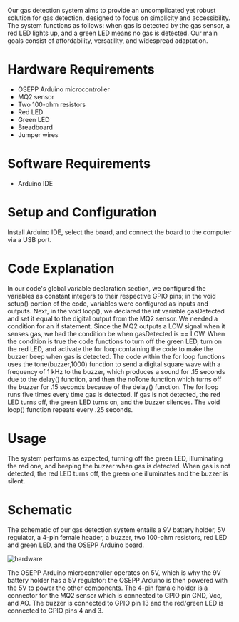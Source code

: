 Our gas detection system aims to provide an uncomplicated yet robust solution for gas detection, designed to focus on simplicity and accessibility. The system functions as follows: when gas is detected by the gas sensor, a red LED lights up, and a green LED means no gas is detected. Our main goals consist of affordability, versatility, and widespread adaptation.

# Hardware Requirements

* OSEPP Arduino microcontroller
* MQ2 sensor
* Two 100-ohm resistors
* Red LED
* Green LED
* Breadboard
* Jumper wires

# Software Requirements

* Arduino IDE
  

# Setup and Configuration

 Install Arduino IDE, select the board, and connect the board to the computer via a USB port.


# Code Explanation

In our code's global variable declaration section, we configured the variables as constant integers to their respective GPIO pins; in the void setup() portion of the code, variables were configured as inputs and outputs. Next, in the void loop(), we declared the int variable gasDetected and set it equal to the digital output from the MQ2 sensor. We needed a condition for an if statement. Since the MQ2 outputs a LOW signal when it senses gas, we had the condition be when gasDetected is == LOW. When the condition is true the code functions to turn off the green LED, turn on the red LED, and activate the for loop containing the code to make the buzzer beep when gas is detected. The code within the for loop functions uses the tone(buzzer,1000) function to send a digital square wave with a frequency of 1 kHz to the buzzer, which produces a sound for .15 seconds due to the delay() function, and then the noTone function which turns off the buzzer for .15 seconds because of the delay() function. The for loop runs five times every time gas is detected. If gas is not detected, the red LED turns off, the green LED turns on, and the buzzer silences. The void loop() function repeats every .25 seconds.

# Usage

The system performs as expected, turning off the green LED, illuminating the red one, and beeping the buzzer when gas is detected. When gas is not detected, the red LED turns off, the green one illuminates and the buzzer is silent.

# Schematic

The schematic of our gas detection system entails a 9V battery holder, 5V regulator, a 4-pin female header, a buzzer, two 100-ohm resistors, red LED and green LED, and the OSEPP Arduino board.

![hardware](https://github.com/Supermario565/Gas-Detection-System/assets/116227691/a49f61ff-a290-4633-a26c-a6d51c398cd3)

The OSEPP Arduino microcontroller operates on 5V, which is why the 9V battery holder has a 5V regulator: the OSEPP Arduino is then powered with the 5V to power the other components. The 4-pin female holder is a connector for the MQ2 sensor which is connected to GPIO pin GND, Vcc, and AO. The buzzer is connected to GPIO pin 13 and the red/green LED is connected to GPIO pins 4 and 3.
